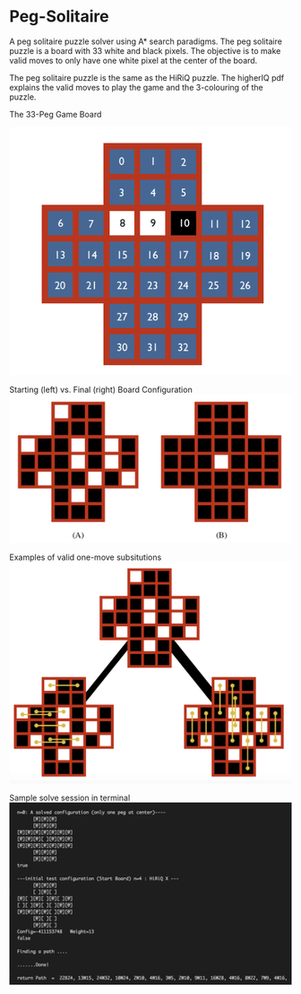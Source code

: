 # Peg-Solitaire
A peg solitaire puzzle solver using A* search paradigms. The peg solitaire puzzle is a board with 33 white and black pixels. The objective is to make valid moves to only have one white pixel at the center of the board.

The peg solitaire puzzle is the same as the HiRiQ puzzle. The higherIQ pdf explains the valid moves to play the game and the 3-colouring of the puzzle.

The 33-Peg Game Board

![](./Sample/Board.png)

Starting (left) vs. Final (right) Board Configuration
![](./Sample/SampleSolve.png)

Examples of valid one-move subsitutions
![](./Sample/ValidSubs.png)

Sample solve session in terminal
![](./Sample/Terminal.png)
